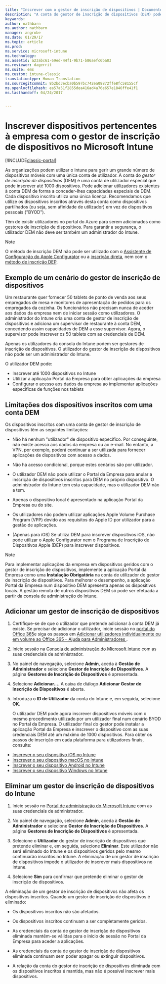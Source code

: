 ```yaml
---
title: "Inscrever com o gestor de inscrição de dispositivos | Documentos da Microsoft"
description: "A conta do gestor de inscrição de dispositivos (DEM) pode gerir um grande número de dispositivos móveis pertencentes à empresa partilhados com uma única conta de utilizador."
keywords: 
author: nathbarn
ms.author: nathbarn
manager: angrobe
ms.date: 01/29/17
ms.topic: article
ms.prod: 
ms.service: microsoft-intune
ms.technology: 
ms.assetid: a23abc61-69ed-44f1-9b71-b86aefc6ba03
ms.reviewer: dagerrit
ms.suite: ems
ms.custom: intune-classic
translationtype: Human Translation
ms.sourcegitcommit: 8b2bd3ecba0b597bc742ea08872ffe8fc58155cf
ms.openlocfilehash: ea57a51f2855dea416ad4a76e657e1846ffe41f1
ms.lasthandoff: 04/24/2017


---
```



# <a name="enroll-corporate-owned-devices-with-the-device-enrollment-manager-in-microsoft-intune"></a>Inscrever dispositivos pertencentes à empresa com o gestor de inscrição de dispositivos no Microsoft Intune

[!INCLUDE[classic-portal](../includes/classic-portal.md)]

As organizações podem utilizar o Intune para gerir um grande número de dispositivos móveis com uma única conta de utilizador. A conta do *gestor de inscrição de dispositivos* (DEM) é uma conta de utilizador especial que pode inscrever até 1000 dispositivos. Pode adicionar utilizadores existentes à conta DEM de forma a conceder-lhes capacidades especiais de DEM. Cada dispositivo inscrito utiliza uma única licença. Recomendamos que utilize os dispositivos inscritos através desta conta como dispositivos partilhados (ou seja, sem afinidade de utilizador) em vez de dispositivos pessoais ("BYOD").  

Têm de existir utilizadores no portal do Azure para serem adicionados como gestores de inscrição de dispositivos. Para garantir a segurança, o utilizador DEM não deve ser também um administrador do Intune.

>[!NOTE]
>O método de inscrição DEM não pode ser utilizado com o [Assistente de Configuração do Apple Configurator](ios-setup-assistant-enrollment-in-microsoft-intune.md) ou a [inscrição direta](ios-direct-enrollment-in-microsoft-intune.md), nem com o [método de inscrição DEP](ios-device-enrollment-program-in-microsoft-intune.md).

## <a name="example-of-a-device-enrollment-manager-scenario"></a>Exemplo de um cenário do gestor de inscrição de dispositivos

Um restaurante quer fornecer 50 tablets de ponto de venda aos seus empregados de mesa e monitores de apresentação de pedidos para os empregados da cozinha. Os funcionários não precisam nunca de aceder aos dados da empresa nem de iniciar sessão como utilizadores. O administrador do Intune cria uma conta de gestor de inscrição de dispositivos e adiciona um supervisor de restaurante à conta DEM, concedendo assim capacidades de DEM a esse supervisor. Agora, o supervisor pode inscrever os 50 tablets com as credenciais de DEM.

Apenas os utilizadores da consola do Intune podem ser gestores de inscrição de dispositivos. O utilizador do gestor de inscrição de dispositivos não pode ser um administrador do Intune.

O utilizador DEM pode:

-   Inscrever até 1000 dispositivos no Intune
-   Utilizar a aplicação Portal da Empresa para obter aplicações da empresa
-   Configurar o acesso aos dados da empresa ao implementar aplicações específicas de funções nos tablets

## <a name="limitations-of-devices-that-are-enrolled-with-a-dem-account"></a>Limitações dos dispositivos inscritos com uma conta DEM

Os dispositivos inscritos com uma conta de gestor de inscrição de dispositivos têm as seguintes limitações:

  - Não há nenhum "utilizador" de dispositivo específico. Por conseguinte, não existe acesso aos dados da empresa ou ao e-mail. No entanto, a VPN, por exemplo, poderá continuar a ser utilizada para fornecer aplicações de dispositivos com acesso a dados.

  - Não há acesso condicional, porque estes cenários são por utilizador.

  - O utilizador DEM não pode utilizar o Portal da Empresa para anular a inscrição de dispositivos inscritos para DEM no próprio dispositivo. O administrador do Intune tem esta capacidade, mas o utilizador DEM não a tem.

  - Apenas o dispositivo local é apresentado na aplicação Portal da Empresa ou do site.

  - Os utilizadores não podem utilizar aplicações Apple Volume Purchase Program (VPP) devido aos requisitos do Apple ID por utilizador para a gestão de aplicações.

  - (Apenas para iOS) Se utiliza DEM para inscrever dispositivos iOS, não pode utilizar o Apple Configurator nem o Programa de Inscrição de Dispositivos Apple (DEP) para inscrever dispositivos.

> [!NOTE]
> Para implementar aplicações da empresa em dispositivos geridos com o gestor de inscrição de dispositivos, implemente a aplicação Portal da Empresa como uma **Instalação Obrigatória** na conta de utilizador do gestor de inscrição de dispositivos.
> Para melhorar o desempenho, a aplicação Portal da Empresa num dispositivo DEM apresenta apenas os dispositivos locais. A gestão remota de outros dispositivos DEM só pode ser efetuada a partir da consola de administração do Intune.


## <a name="add-a-device-enrollment-manager"></a>Adicionar um gestor de inscrição de dispositivos

1.  Certifique-se de que o utilizador que pretende adicionar à conta DEM já existe. Se precisar de adicionar o utilizador, inicie sessão no [portal do Office 365](https://go.microsoft.com/fwlink/p/?LinkId=698854)e siga os passos em [Adicionar utilizadores individualmente ou em volume ao Office 365 – Ajuda para Administradores ](https://support.office.com/article/Add-users-individually-or-in-bulk-to-Office-365-Admin-Help-1970f7d6-03b5-442f-b385-5880b9c256ec).

2.  Inicie sessão na [Consola de administração do Microsoft Intune](https://manage.microsoft.com) com as suas credenciais de administrador.

3.  No painel de navegação, selecione **Admin**, aceda à **Gestão de Administrador** e selecione **Gestor de Inscrição de Dispositivos**. A página **Gestores de Inscrição de Dispositivos** é apresentada.

4.  Selecione **Adicionar...**. A caixa de diálogo **Adicionar Gestor de Inscrição de Dispositivos** é aberta.

5.  Introduza o **ID de Utilizador** da conta do Intune e, em seguida, selecione **OK**.

    O utilizador DEM pode agora inscrever dispositivos móveis com o mesmo procedimento utilizado por um utilizador final num cenário BYOD no Portal da Empresa. O utilizador final do gestor pode instalar a aplicação Portal da Empresa e inscrever o dispositivo com as suas credenciais DEM até um máximo de 1000 dispositivos. Para obter os passos de inscrição em cada plataforma para utilizadores finais, consulte:

  - [Inscrever o seu dispositivo iOS no Intune](https://docs.microsoft.com/intune/enduser/enroll-your-device-in-intune-ios)
  - [Inscrever o seu dispositivo macOS no Intune](https://docs.microsoft.com/intune/enduser/enroll-your-device-in-intune-macos)
  - [Inscrever o seu dispositivo Android no Intune](https://docs.microsoft.com/intune/enduser/enroll-your-device-in-intune-android)
  - [Inscrever o seu dispositivo Windows no Intune](https://docs.microsoft.com/intune/enduser/enroll-your-device-in-intune-windows)

## <a name="delete-a-device-enrollment-manager-from-intune"></a>Eliminar um gestor de inscrição de dispositivos do Intune

1.  Inicie sessão no [Portal de administração do Microsoft Intune](https://manage.microsoft.com) com as suas credenciais de administrador.

2.  No painel de navegação, selecione **Admin**, aceda à **Gestão de Administrador** e selecione **Gestor de Inscrição de Dispositivos**. A página **Gestores de Inscrição de Dispositivos** é apresentada.

3.  Selecione o **Utilizador** do gestor de inscrição de dispositivos que pretende eliminar e, em seguida, selecione **Eliminar**. Este utilizador não será eliminado do Intune e os dispositivos geridos pelo mesmo continuarão inscritos no Intune. A eliminação de um gestor de inscrição de dispositivos impede o utilizador de inscrever mais dispositivos no Intune.

4.  Selecione **Sim** para confirmar que pretende eliminar o gestor de inscrição de dispositivos.

A eliminação de um gestor de inscrição de dispositivos não afeta os dispositivos inscritos. Quando um gestor de inscrição de dispositivos é eliminado:

-   Os dispositivos inscritos não são afetados.

-   Os dispositivos inscritos continuam a ser completamente geridos.

-   As credenciais da conta de gestor de inscrição de dispositivos eliminada mantêm-se válidas para o início de sessão no Portal da Empresa para aceder a aplicações.

-   As credenciais da conta de gestor de inscrição de dispositivos eliminada continuam sem poder apagar ou extinguir dispositivos.

-   A relação da conta do gestor de inscrição de dispositivos eliminada com os dispositivos inscritos é mantida, mas não é possível inscrever mais dispositivos.

